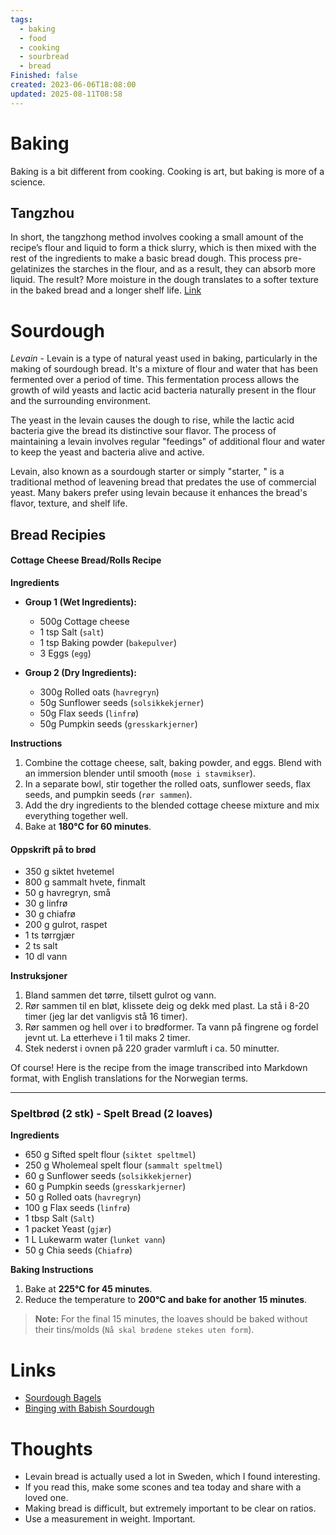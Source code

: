 ```yaml
---
tags:
  - baking
  - food
  - cooking
  - sourbread
  - bread
Finished: false
created: 2023-06-06T18:08:00
updated: 2025-08-11T08:58
---
```

# Baking

Baking is a bit different from cooking. Cooking is art, but baking is more of a science. 

## Tangzhou
In short, the tangzhong method involves cooking a small amount of the recipe’s flour and liquid to form a thick slurry, which is then mixed with the rest of the ingredients to make a basic bread dough.
This process pre-gelatinizes the starches in the flour, and as a result, they can absorb more liquid. The result? More moisture in the dough translates to a softer texture in the baked bread and a longer shelf life.
[Link](https://www.kingarthurbaking.com/blog/2021/02/05/tangzhong-method-soft-pillowy-cinnamon-rolls)


# Sourdough

*Levain* - Levain is a type of natural yeast used in baking, particularly in the making of sourdough bread. It's a mixture of flour and water that has been fermented over a period of time. This fermentation process allows the growth of wild yeasts and lactic acid bacteria naturally present in the flour and the surrounding environment.

The yeast in the levain causes the dough to rise, while the lactic acid bacteria give the bread its distinctive sour flavor. The process of maintaining a levain involves regular "feedings" of additional flour and water to keep the yeast and bacteria alive and active.

Levain, also known as a sourdough starter or simply "starter, " is a traditional method of leavening bread that predates the use of commercial yeast. Many bakers prefer using levain because it enhances the bread's flavor, texture, and shelf life.


## Bread Recipies

#### Cottage Cheese Bread/Rolls Recipe

**Ingredients**

*   **Group 1 (Wet Ingredients):**
    *   500g Cottage cheese
    *   1 tsp Salt (`salt`)
    *   1 tsp Baking powder (`bakepulver`)
    *   3 Eggs (`egg`)

*   **Group 2 (Dry Ingredients):**
    *   300g Rolled oats (`havregryn`)
    *   50g Sunflower seeds (`solsikkekjerner`)
    *   50g Flax seeds (`linfrø`)
    *   50g Pumpkin seeds (`gresskarkjerner`)

**Instructions**

1.  Combine the cottage cheese, salt, baking powder, and eggs. Blend with an immersion blender until smooth (`mose i stavmikser`).
2.  In a separate bowl, stir together the rolled oats, sunflower seeds, flax seeds, and pumpkin seeds (`rør sammen`).
3.  Add the dry ingredients to the blended cottage cheese mixture and mix everything together well.
4.  Bake at **180°C for 60 minutes**.

#### Oppskrift på to brød

- 350 g siktet hvetemel
- 800 g sammalt hvete, finmalt
- 50 g havregryn, små
- 30 g linfrø
- 30 g chiafrø
- 200 g gulrot, raspet
- 1 ts tørrgjær
- 2 ts salt
- 10 dl vann

**Instruksjoner**

1. Bland sammen det tørre, tilsett gulrot og vann.
2. Rør sammen til en bløt, klissete deig og dekk med plast. La stå i 8-20 timer (jeg lar det vanligvis stå 16 timer).
3. Rør sammen og hell over i to brødformer. Ta vann på fingrene og fordel jevnt ut. La etterheve i 1 til maks 2 timer.
4. Stek nederst i ovnen på 220 grader varmluft i ca. 50 minutter.



Of course! Here is the recipe from the image transcribed into Markdown format, with English translations for the Norwegian terms.

***

### Speltbrød (2 stk) - Spelt Bread (2 loaves)

**Ingredients**

*   650 g Sifted spelt flour (`siktet speltmel`)
*   250 g Wholemeal spelt flour (`sammalt speltmel`)
*   60 g Sunflower seeds (`solsikkekjerner`)
*   60 g Pumpkin seeds (`gresskarkjerner`)
*   50 g Rolled oats (`havregryn`)
*   100 g Flax seeds (`linfrø`)
*   1 tbsp Salt (`Salt`)
*   1 packet Yeast (`gjær`)
*   1 L Lukewarm water (`lunket vann`)
*   50 g Chia seeds (`Chiafrø`)

**Baking Instructions**

1.  Bake at **225°C for 45 minutes**.
2.  Reduce the temperature to **200°C and bake for another 15 minutes**.

> **Note:** For the final 15 minutes, the loaves should be baked without their tins/molds (`Nå skal brødene stekes uten form`).

# Links
- [Sourdough Bagels](https://www.theclevercarrot.com/2021/06/easy-homemade-sourdough-bagels/)
- [Binging with Babish Sourdough](https://www.youtube.com/watch?v=bSYdABrPrtM&ab_channel=BabishCulinaryUniverse)

# Thoughts 
- Levain bread is actually used a lot in Sweden, which I found interesting. 
- If you read this, make some scones and tea today and share with a loved one. 
- Making bread is difficult, but extremely important to be clear on ratios. 
- Use a measurement in weight. Important. 


